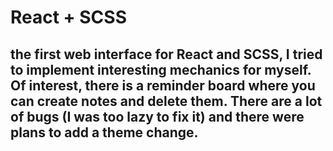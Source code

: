 # React + SСSS

## the first web interface for React and SCSS, I tried to implement interesting mechanics for myself. Of interest, there is a reminder board where you can create notes and delete them. There are a lot of bugs (I was too lazy to fix it) and there were plans to add a theme change.
